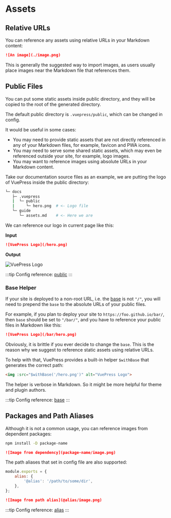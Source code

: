 # Assets

## Relative URLs

You can reference any assets using relative URLs in your Markdown content:

```md
![An image](./image.png)
```

This is generally the suggested way to import images, as users usually place images near the Markdown file that references them.

## Public Files

You can put some static assets inside public directory, and they will be copied to the root of the generated directory.

The default public directory is `.vuepress/public`, which can be changed in config.

It would be useful in some cases:

- You may need to provide static assets that are not directly referenced in any of your Markdown files, for example, favicon and PWA icons.
- You may need to serve some shared static assets, which may even be referenced outside your site, for example, logo images.
- You may want to reference images using absolute URLs in your Markdown content.

Take our documentation source files as an example, we are putting the logo of VuePress inside the public directory:

```sh
└─ docs
   ├─ .vuepress
   |  └─ public
   |     └─ hero.png  # <- Logo file
   └─ guide
      └─ assets.md    # <- Here we are
```

We can reference our logo in current page like this:

**Input**

```md
![VuePress Logo](/hero.png)
```

**Output**

![VuePress Logo](/hero.png)

:::tip
Config reference: [public](../reference/config.md#public)
:::

### Base Helper

If your site is deployed to a non-root URL, i.e. the [base](../reference/config.md#base) is not `"/"`, you will need to prepend the `base` to the absolute URLs of your public files.

For example, if you plan to deploy your site to `https://foo.github.io/bar/`, then `base` should be set to `"/bar/"`, and you have to reference your public files in Markdown like this:

```md
![VuePress Logo](/bar/hero.png)
```

Obviously, it is brittle if you ever decide to change the `base`. This is the reason why we suggest to reference static assets using relative URLs.

To help with that, VuePress provides a built-in helper `$withBase` that generates the correct path:

```md
<img :src="$withBase('/hero.png')" alt="VuePress Logo">
```

The helper is verbose in Markdown. So it might be more helpful for theme and plugin authors.

:::tip
Config reference: [base](../reference/config.md#base)
:::

## Packages and Path Aliases

Although it is not a common usage, you can reference images from dependent packages:

```sh
npm install -D package-name
```

```md
![Image from dependency](package-name/image.png)
```

The path aliases that set in config file are also supported:

```js
module.exports = {
    alias: {
        '@alias': '/path/to/some/dir',
    },
};
```

```md
![Image from path alias](@alias/image.png)
```

:::tip
Config reference: [alias](../reference/config.md#alias)
:::
